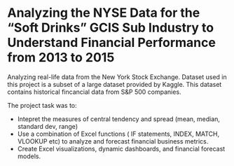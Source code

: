 # Analyzing the NYSE Data for the “Soft Drinks” GCIS Sub Industry to Understand Financial Performance from 2013 to 2015

Analyzing real-life data from the New York Stock Exchange. Dataset used in this project is a subset of a large dataset provided by Kaggle. This dataset contains historical fincancial data from S&P 500 companies.

The project task was to:
- Intepret the measures of central tendency and spread (mean, median, standard dev, range)
- Use a combination of Excel functions ( IF statements, INDEX, MATCH, VLOOKUP etc) to analyze and forecast financial business metrics.
- Create Excel visualizations, dynamic dashboards, and financial forecast models.
